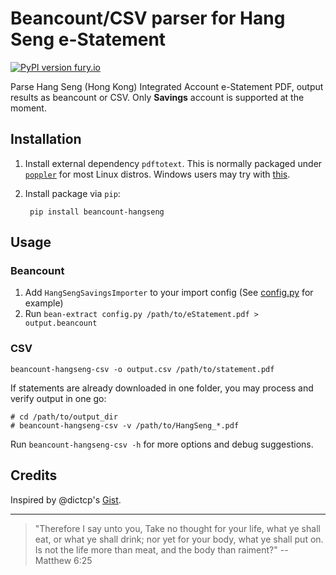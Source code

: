 # Beancount/CSV parser for Hang Seng e-Statement

[![PyPI version fury.io](https://badge.fury.io/py/beancount-hangseng.svg)](https://pypi.python.org/pypi/beancount-hangseng/)

Parse Hang Seng (Hong Kong) Integrated Account e-Statement PDF, output results
as beancount or CSV. Only **Savings** account is supported at the moment.

## Installation

1. Install external dependency `pdftotext`. This is normally packaged under
   [`poppler`](https://poppler.freedesktop.org/) for most Linux distros. Windows
   users may try with
   [this](https://github.com/jalan/pdftotext/issues/16#issuecomment-399963100).

2. Install package via `pip`:

        pip install beancount-hangseng

## Usage

### Beancount

1.  Add `HangSengSavingsImporter` to your import config (See
    [config.py](https://github.com/yiufung/beancount-hangseng/blob/master/config.py)
    for example)
2.  Run `bean-extract config.py /path/to/eStatement.pdf > output.beancount`

### CSV

    beancount-hangseng-csv -o output.csv /path/to/statement.pdf

If statements are already downloaded in one folder, you may process and verify
output in one go:

    # cd /path/to/output_dir
    # beancount-hangseng-csv -v /path/to/HangSeng_*.pdf

Run `beancount-hangseng-csv -h` for more options and debug suggestions.

## Credits

Inspired by @dictcp's
[Gist](https://gist.github.com/dictcp/cd9e3028b9b873663ff0).

---

>  "Therefore I say unto you, Take no thought for your life, what ye shall eat,
>  or what ye shall drink; nor yet for your body, what ye shall put on. Is not
>  the life more than meat, and the body than raiment?" -- Matthew 6:25
